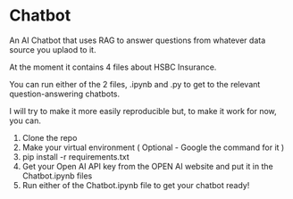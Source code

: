 # Chatbot
An AI Chatbot that uses RAG to answer questions from whatever data source you uplaod to it.

At the moment it contains 4 files about HSBC Insurance.

You can run either of the 2 files, .ipynb and .py to get to the relevant question-answering chatbots.

I will try to make it more easily reproducible but, to make it work for now, you can.

1. Clone the repo
2. Make your virtual environment ( Optional - Google the command for it )
3. pip install -r requirements.txt
4. Get your Open AI API key from the OPEN AI website and put it in the Chatbot.ipynb files
5. Run either of the Chatbot.ipynb file to get your chatbot ready!
